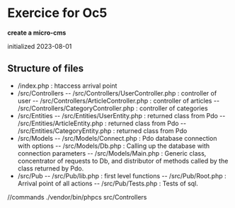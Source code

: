 # Exercice for Oc5

**create a micro-cms**

initialized 2023-08-01

## Structure of files

- /index.php : htaccess arrival point
- /src/Controllers
-- /src/Controllers/UserController.php : controller of user
-- /src/Controllers/ArticleController.php : controller of articles
-- /src/Controllers/CategoryController.php : controller of categories
- /src/Entities
-- /src/Entities/UserEntity.php : returned class from Pdo
-- /src/Entities/ArticleEntity.php : returned class from Pdo
-- /src/Entities/CategoryEntity.php : returned class from Pdo
- /src/Models
-- /src/Models/Connect.php : Pdo database connection with options
-- /src/Models/Db.php : Calling up the database with connection parameters
-- /src/Models/Main.php : Generic class, concentrator of requests to Db, and distributor of methods called by the class returned by Pdo.
- /src/Pub
-- /src/Pub/lib.php : first level functions
-- /src/Pub/Root.php : Arrival point of all actions
-- /src/Pub/Tests.php : Tests of sql.

//commands
./vendor/bin/phpcs src/Controllers
